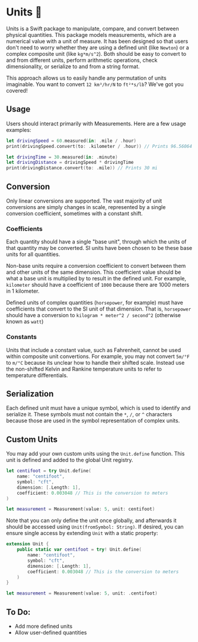 # Units 📏

Units is a Swift package to manipulate, compare, and convert between physical quantities. This package models measurements, 
which are a numerical value with a unit of measure. It has been designed so that users don't need to worry whether they are 
using a defined unit (like `Newton`) or a complex composite unit (like `kg*m/s^2`). Both should be easy to convert to and from
different units, perform arithmetic operations, check dimensionality, or serialize to and from a string format.

This approach allows us to easily handle any permutation of units imaginable. You want to convert `12 km³/hr/N` to 
`ft²*s/lb`? We've got you covered!

## Usage

Users should interact primarily with Measurements. Here are a few usage examples:

```swift
let drivingSpeed = 60.measured(in: .mile / .hour)
print(drivingSpeed.convert(to: .kilometer / .hour)) // Prints 96.56064 km/h

let drivingTime = 30.measured(in: .minute)
let drivingDistance = drivingSpeed * drivingTime
print(drivingDistance.convert(to: .mile)) // Prints 30 mi
```

## Conversion

Only linear conversions are supported. The vast majority of unit conversions are simply changes in scale, represented by a single
conversion coefficient, sometimes with a constant shift.

### Coefficients

Each quantity should have a single "base unit", through which the units of that quantity may be converted. SI units have been
chosen to be these base units for all quantities.

Non-base units require a conversion coefficient to convert between them and other units of the same dimension. This coefficient
value should be what a base unit is multiplied by to result in the defined unit. For example, `kilometer` should have a coefficient
of `1000` because there are 1000 meters in 1 kilometer.

Defined units of complex quantities (`horsepower`, for example) must have coefficients that convert to the SI unit of that dimension.
That is, `horsepower` should have a conversion to `kilogram * meter^2 / second^2` (otherwise known as `watt`)

### Constants

Units that include a constant value, such as Fahrenheit, cannot be used within composite unit convertions. For example,
you may not convert `5m/°F` to `m/°C` because its unclear how to handle their shifted scale. Instead use the 
non-shifted Kelvin and Rankine temperature units to refer to temperature differentials.

## Serialization

Each defined unit must have a unique symbol, which is used to identify and serialize it. These symbols must not contain
the `*`, `/`, or `^` characters because those are used in the symbol representation of complex units.

## Custom Units

You may add your own custom units using the `Unit.define` function. This unit is defined and added to the global Unit registry.

```swift
let centifoot = try Unit.define(
    name: "centifoot",
    symbol: "cft",
    dimension: [.Length: 1],
    coefficient: 0.003048 // This is the conversion to meters
)

let measurement = Measurement(value: 5, unit: centifoot)
```

Note that you can only define the unit once globally, and afterwards it should be accessed using `Unit(fromSymbol: String)`. 
If desired, you can ensure single access by extending `Unit` with a static property:

```swift
extension Unit {
    public static var centifoot = try! Unit.define(
        name: "centifoot",
        symbol: "cft",
        dimension: [.Length: 1],
        coefficient: 0.003048 // This is the conversion to meters
    )
}

let measurement = Measurement(value: 5, unit: .centifoot)
```

## To Do:

- Add more defined units
- Allow user-defined quantities
